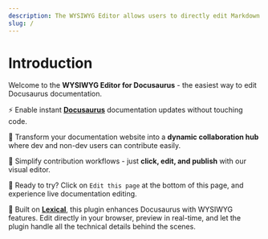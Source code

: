 ```yaml
---
description: The WYSIWYG Editor allows users to directly edit Markdown content in Docusaurus pages.
slug: /
---
```


# Introduction

Welcome to the **WYSIWYG Editor for Docusaurus** - the easiest way to edit Docusaurus documentation.

⚡️ Enable instant [**Docusaurus**](https://docusaurus.io/) documentation updates without touching code.

💫 Transform your documentation website into a **dynamic collaboration hub** where dev and non-dev users can contribute easily.

🎯 Simplify contribution workflows - just **click, edit, and publish** with our visual editor.

🚀 Ready to try? Click on `Edit this page` at the bottom of this page, and experience live documentation editing.

🎨 Built on [**Lexical**](https://lexical.dev/), this plugin enhances Docusaurus with WYSIWYG features. Edit directly in your browser, preview in real-time, and let the plugin handle all the technical details behind the scenes.